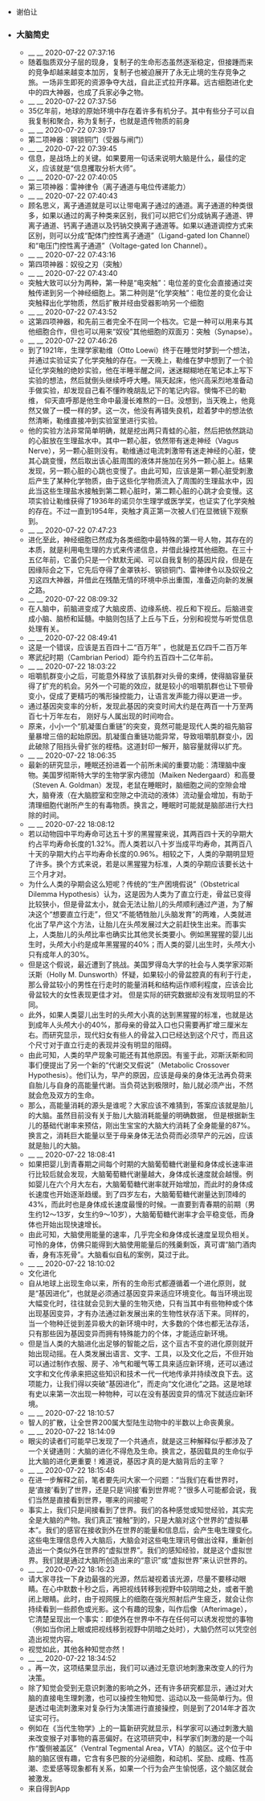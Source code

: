 - 谢伯让
- ### 大脑简史
    - __ __ 2020-07-22 07:37:16
    - 随着脂质双分子层的现身，复制子的生命形态虽然逐渐稳定，但接踵而来的竞争却越来越变本加厉，复制子也被迫展开了永无止境的生存竞争之旅。一场非生即死的资源争夺大战，自此正式拉开序幕。远古细胞进化史中的四大神器，也成了兵家必争之物。
    - __ __ 2020-07-22 07:37:56
    - 35亿年前，地球的原始环境中存在着许多有机分子。其中有些分子可以自我复制和聚合，称为复制子，也就是遗传物质的前身
    - __ __ 2020-07-22 07:39:17
    - 第二项神器：钢锁铜门（受器与闸门）
    - __ __ 2020-07-22 07:39:45
    - 信息，是战场上的关键。如果要用一句话来说明大脑是什么，最佳的定义，应该就是“信息攫取分析大师”。
    - __ __ 2020-07-22 07:40:05
    - 第三项神器：雷神律令（离子通道与电位传递能力）
    - __ __ 2020-07-22 07:40:43
    - 顾名思义，离子通道就是可以让带电离子通过的通道。离子通道的种类很多，如果以通过的离子种类来区别，我们可以把它们分成钠离子通道、钾离子通道、钙离子通道以及钙钠交换离子通道等。如果以通道调控方式来区别，则可以分成“配体门控性离子通道”（Ligand-gated Ion Channel）和“电压门控性离子通道”（Voltage-gated Ion Channel）。
    - __ __ 2020-07-22 07:43:16
    - 第四项神器：奴役之刃（突触）
    - __ __ 2020-07-22 07:43:40
    - 突触大致可以分为两种，第一种是“电突触”：电位差的变化会直接通过突触传递到另一个神经细胞上。第二种则是“化学突触”：电位差的变化会让突触释出化学物质，然后扩散并经由受器影响另一个细胞
    - __ __ 2020-07-22 07:43:52
    - 这第四项神器，和先前三者完全不在同一个档次。它是一种可以用来与其他细胞合作，但也可以用来“奴役”其他细胞的双面刃：突触（Synapse）。
    - __ __ 2020-07-22 07:46:26
    - 到了1921年，生理学家勒维（Otto Loewi）终于在睡觉时梦到一个想法，并通过实验证实了化学突触的存在。一天晚上，勒维在梦中想到了一个验证化学突触的绝妙实验，他在半睡半醒之间，迷迷糊糊地在笔记本上写下实验的想法，然后就倒头继续呼呼大睡。隔天起床，他兴高采烈地准备动手做实验，却发现自己看不懂昨晚胡乱记下的笔记内容。懊悔不已的勒维， 仰天直呼那是他生命中最漫长难熬的一日。没想到，当天晚上，他竟然又做了一模一样的梦。这一次，他没有再错失良机，趁着梦中的想法依然清晰，勒维直接冲到实验室里进行实验。
    - 他的实验方法非常简单明确，就是挖出两只青蛙的心脏，然后把依然跳动的心脏放在生理盐水中。其中一颗心脏，依然带有迷走神经（Vagus Nerve），另一颗心脏则没有。勒维通过电流刺激带有迷走神经的心脏，使其心跳变慢，然后取出该心脏周围的液体并施加在另外一颗心脏上。结果发现，另一颗心脏的心跳也变慢了。由此可知，应该是第一颗心脏受刺激后产生了某种化学物质，由于这些化学物质流入了周围的生理盐水中，因此当这些生理盐水接触到第二颗心脏时，第二颗心脏的心跳才会变慢。这项实验让勒维获得了1936年的诺贝尔生理学或医学奖，也证实了化学突触的存在。不过一直到1954年，突触才真正第一次被人们在显微镜下观察到。
    - __ __ 2020-07-22 07:47:23
    - 进化至此，神经细胞已然成为各类细胞中最特殊的第一号人物，其存在的本质，就是利用电生理的方式来传递信息，并借此操控其他细胞。在三十五亿年前，它虽仍只是一个默默无闻、可以自我复制的基因片段，但是在因缘际会之下，它先后夺得了金罩铁衫、钢锁铜门、雷神律令以及奴役之刃这四大神器，并借此在残酷无情的环境中杀出重围，准备迈向新的发展之路。
    - __ __ 2020-07-22 08:09:32
    - 在人脑中，前脑进变成了大脑皮质、边缘系统、视丘和下视丘。后脑进变成小脑、脑桥和延髓。中脑则包括了上丘与下丘，分别和视觉与听觉信息处理有关。
    - __ __ 2020-07-22 08:49:41
    - 这是一个错误，应该是五百四十二“百万年” ，也就是五亿四千二百万年
    - 寒武纪时期（Cambrian Period）距今约五百四十二亿年前。
    - __ __ 2020-07-22 18:03:22
    - 咀嚼肌群变小之后，可能意外释放了该肌群对头骨的束缚，使得脑容量获得了扩充的机会。另外一个可能的效应，就是较小的咀嚼肌群也让下颚骨变小，促成了更精巧的嘴形操控能力，让语言发声能力得以更进一步。
    - 通过基因突变率的分析，发现此基因的突变时间大约是在两百一十万至两百七十万年左右， 刚好与人属出现的时间吻合。
    - 原来，小小一个“肌凝蛋白重链”的突变，竟然可能是现代人类的祖先脑容量暴增三倍的起始原因。肌凝蛋白重链功能异常，导致咀嚼肌群变小，因此破除了阻挡头骨扩张的桎梏。这道封印一解开，脑容量就得以扩充。
    - __ __ 2020-07-22 18:06:35
    - 最新的研究显示，睡眠还扮进着一个前所未闻的重要功能：清理脑中废物。美国罗彻斯特大学的生物学家内德加（Maiken Nedergaard）和高曼（Steven A. Goldman）发现，老鼠在睡眠时，脑细胞之间的空隙会增大，脑脊液（在大脑腔室和空隙之中流动的液体）流动量会增加，有助于清理细胞代谢所产生的有毒物质。换言之，睡眠时可能就是脑部进行大扫除的时间。
    - __ __ 2020-07-22 18:08:12
    - 若以动物园中平均寿命可达五十岁的黑猩猩来说，其两百四十天的孕期大约占平均寿命长度的1.32%。而人类若以八十岁当成平均寿命，其两百八十天的孕期大约占平均寿命长度的0.96%。相较之下，人类的孕期明显短了许多。换个方式来说，若是以黑猩猩为标准，人类的孕期应该要长达十三个月才对。
    - 为什么人类的孕期会这么短呢？传统的“生产困境假说”（Obstetrical Dilemma Hypothesis）认为，这是因为人类为了直立行走，骨盆已变得比较狭小，但是骨盆太小，就会无法让胎儿的头颅顺利通过产道，为了解决这个“想要直立行走”，但又“不能牺牲胎儿头脑发育”的两难，人类就进化出了早产这个方法，让胎儿在头颅发展过大之前赶快生出来。而事实上，人类胎儿的头颅比率也确实比其他灵长类要小。例如黑猩猩的婴儿出生时，头颅大小约是成年黑猩猩的40%；而人类的婴儿出生时，头颅大小只有成年人的30%。
    - 但是这个假说，最近遭到了挑战。美国罗得岛大学的社会与人类学家邓斯沃斯（Holly M. Dunsworth）怀疑，如果较小的骨盆腔真的有利于行走，那么骨盆较小的男性在行走时的能量消耗和结构运作顺利程度，应该会比骨盆较大的女性表现更佳才对。 但是实际的研究数据却没有发现明显的不同。
    - 此外，如果人类婴儿出生时的头颅大小真的达到黑猩猩的标准，也就是达到成年人头颅大小的40%，那母亲的骨盆入口也只需要再扩增三厘米左右。而研究显示，现代妇女有些人的骨盆入口已经达到这个尺寸，而且这个尺寸对于直立行走的表现并没有明显的阻碍。
    - 由此可知，人类的早产现象可能还有其他原因。有鉴于此，邓斯沃斯和同事们便提出了另一个新的“代谢交叉假说”（Metabolic Crossover Hypothesis）。他们认为，早产的原因，应该是母亲的身体无法再负荷来自胎儿与自身的高能量代谢。当负荷达到极限时，胎儿就必须产出，不然就会危及双方的生命。
    - 那么，高能量消耗的源头是谁呢？大家应该不难猜到，答案应该就是胎儿的大脑。虽然目前没有关于胎儿大脑消耗能量的明确数据， 但是根据新生儿的基础代谢率来预估，刚出生宝宝的大脑大约消耗了全身能量的87%。换言之，消耗巨大能量以至于母亲身体无法负荷而必须早产的元凶，应该就是胎儿的大脑。
    - __ __ 2020-07-22 18:08:41
    - 如果把婴儿到青春期之间每个时期的大脑葡萄糖代谢量和身体成长速率进行比较后就会发现，大脑葡萄糖代谢量越大，身体成长速度就会越慢。例如婴儿在六个月大左右，大脑葡萄糖代谢率就开始增加，而此时的身体成长速度也开始逐渐趋缓。到了四岁左右，大脑葡萄糖代谢量达到顶峰的43%，而此时也是身体成长速度最慢的时候。一直要到青春期的前期（男生约12～13岁，女生约9～10岁），大脑葡萄糖代谢率才会平稳变低，而身体也开始出现快速增长。
    - 由此可知，大脑使用能量的速率，几乎完全和身体成长速度呈现负相关。可怜的身体，仿佛只能得到大脑使用能量后的残羹剩饭，真可谓“脑门酒肉香，身有冻死骨”。大脑看似自私的案例，莫过于此。
    - __ __ 2020-07-22 18:10:02
    - 文化进化
    - 自从地球上出现生命以来，所有的生命形式都遵循着一个进化原则，就是“基因进化”，也就是必须通过基因变异来适应环境变化。每当环境出现大幅变化时，往往就会见到大量的生物灭绝，只有当其中有些物种或个体出现基因变异，才有办法通过新发展出来的生物性状存活下来。同样的，当一个物种迁徙到差异极大的新环境中时，大多数的个体也都无法存活，只有那些因为基因变异而拥有特殊能力的个体，才能适应新环境。
    - 但是当人类的大脑进化出足够的智能之后，这个亘古不变的进化原则就开始出现动摇。在人类发展出语言、文字、工具，以及文化之后，不但开始可以通过制作衣服、房子、冷气和暖气等工具来适应新环境，还可以通过文字和文化传承来把这些知识和技术一代一代地传承并持续改良下去。这项能力，让我们得以突破“基因进化”，而走向“文化进化”之路。这是地球有史以来第一次出现一种物种，可以在没有基因变异的情况下就适应新环境。
    - __ __ 2020-07-22 18:10:57
    - 智人的扩散，让全世界200属大型陆生动物中的半数以上命丧黄泉。
    - __ __ 2020-07-22 18:14:09
    - 眼尖的读者们可能早已发现了一个共通点，就是这三种解释似乎都涉及了一个关键通则：大脑的进化不得危及生命。换言之，基因载具的生命似乎比大脑的进化更重要！难道说，基因才真的是大脑背后的主宰？
    - __ __ 2020-07-22 18:15:48
    - 在进一步解释之前，笔者要先问大家一个问题：“当我们在看世界时，是‘直接’看到了世界，还是只是‘间接’看到世界呢？”很多人可能都会说，我们当然是直接看到世界，哪来的间接呢？
    - 事实上，我们只是间接看到了世界。我们的各种感觉或知觉经验，其实完全是大脑的产物。我们真正“接触”到的，只是大脑对这个世界的“虚拟摹本”。我们的感官在接收到外在世界的能量和信息后，会产生电生理变化。这些电生理信息传入大脑后，大脑会对这些电生理讯号做出诠释，重新创造出一个类似外在世界的“虚拟世界”。我们的感知经验，就是这个虚拟世界。我们就是通过大脑所创造出来的“意识”或“虚拟世界”来认识世界的。
    - __ __ 2020-07-22 18:16:23
    - 请大家寻找一下身边最强的光源，然后凝视着该光源，尽量不要移动眼睛。在心中默数十秒之后，再把视线转移到视野中较阴暗之处，或者干脆闭上眼睛。此时，由于视网膜上的细胞在强光照射后产生疲乏，就会让你持续看到一些颜色或光影。这个有趣的现象，叫作后像（Afterimage），它清楚呈现出一个事实：即使外在世界中不存在任何可以诱发视觉的事物（例如当你闭上眼或把视线移到视野中阴暗之处时），大脑仍然可以凭空创造出视觉内容。
    - 视觉如此，其他各种知觉亦然！
    - __ __ 2020-07-22 18:34:52
    - 。再一次，这项结果显示出，我们可以通过无意识地刺激来改变人的行为决策。
    - 除了知觉会受到无意识刺激的影响之外，还有许多研究都显示，通过对大脑的直接电生理刺激，也可以操控生物知觉、运动以及一些简单行为。但是透过电流刺激来对复杂行为决策进行直接操控，则是到了2014年才首次证实可行。
    - 例如在《当代生物学》上的一篇新研究就显示，科学家可以通过刺激大脑来改变猴子对事物的喜恶偏好。在这项研究中，科学家们刺激的是一个叫作“腹侧被盖区”（Ventral Tegmental Area，VTA）的脑区。这个位于中脑的脑区很有趣，它含有多巴胺的分泌细胞，和动机、奖励、成瘾、性高潮、恋爱感等现象都有关系，如果一个行为会产生愉悦感，这个脑区就会被激发。
    - 来自得到App
